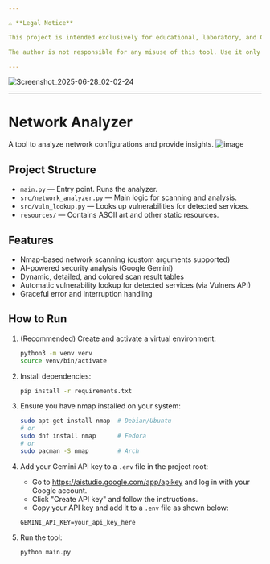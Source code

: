 ```yaml
---

⚠️ **Legal Notice**

This project is intended exclusively for educational, laboratory, and CTF (Capture The Flag) purposes. Using this software to scan networks or systems without explicit authorization is strictly prohibited and may be illegal.

The author is not responsible for any misuse of this tool. Use it only in controlled environments, on systems you own, or with explicit permission from the system owner.

---
```


![Screenshot_2025-06-28_02-02-24](https://github.com/user-attachments/assets/347cc686-483c-4987-bed0-1214201417e4)

---

# Network Analyzer


A tool to analyze network configurations and provide insights.
![image](https://github.com/user-attachments/assets/5759e0e0-e62b-4504-81cb-dfb5f1cf8c9e)


## Project Structure

- `main.py` — Entry point. Runs the analyzer.
- `src/network_analyzer.py` — Main logic for scanning and analysis.
- `src/vuln_lookup.py` — Looks up vulnerabilities for detected services.
- `resources/` — Contains ASCII art and other static resources.

## Features

- Nmap-based network scanning (custom arguments supported)
- AI-powered security analysis (Google Gemini)
- Dynamic, detailed, and colored scan result tables
- Automatic vulnerability lookup for detected services (via Vulners API)
- Graceful error and interruption handling

## How to Run

1. (Recommended) Create and activate a virtual environment:
   ```zsh
   python3 -m venv venv
   source venv/bin/activate
   ```

2. Install dependencies:
   ```zsh
   pip install -r requirements.txt
   ```

3. Ensure you have nmap installed on your system:
   ```zsh
   sudo apt-get install nmap  # Debian/Ubuntu
   # or
   sudo dnf install nmap      # Fedora
   # or
   sudo pacman -S nmap        # Arch
   ```

4. Add your Gemini API key to a `.env` file in the project root:
   - Go to https://aistudio.google.com/app/apikey and log in with your Google account.
   - Click "Create API key" and follow the instructions.
   - Copy your API key and add it to a `.env` file as shown below:
   ```
   GEMINI_API_KEY=your_api_key_here
   ```

5. Run the tool:
   ```zsh
   python main.py
   ```